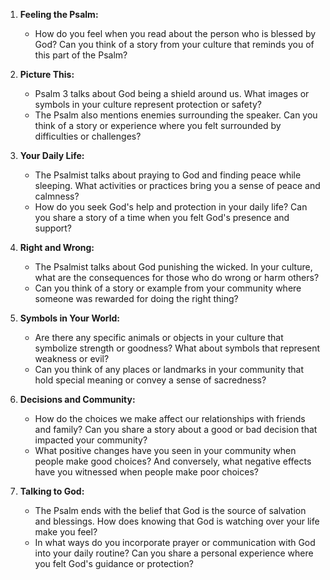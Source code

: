 1. **Feeling the Psalm:**
   - How do you feel when you read about the person who is blessed by God? Can you think of a story from your culture that reminds you of this part of the Psalm?

2. **Picture This:**
   - Psalm 3 talks about God being a shield around us. What images or symbols in your culture represent protection or safety?
   - The Psalm also mentions enemies surrounding the speaker. Can you think of a story or experience where you felt surrounded by difficulties or challenges?

3. **Your Daily Life:**
   - The Psalmist talks about praying to God and finding peace while sleeping. What activities or practices bring you a sense of peace and calmness?
   - How do you seek God's help and protection in your daily life? Can you share a story of a time when you felt God's presence and support?

4. **Right and Wrong:**
   - The Psalmist talks about God punishing the wicked. In your culture, what are the consequences for those who do wrong or harm others?
   - Can you think of a story or example from your community where someone was rewarded for doing the right thing?

5. **Symbols in Your World:**
   - Are there any specific animals or objects in your culture that symbolize strength or goodness? What about symbols that represent weakness or evil?
   - Can you think of any places or landmarks in your community that hold special meaning or convey a sense of sacredness?

6. **Decisions and Community:**
   - How do the choices we make affect our relationships with friends and family? Can you share a story about a good or bad decision that impacted your community?
   - What positive changes have you seen in your community when people make good choices? And conversely, what negative effects have you witnessed when people make poor choices?

7. **Talking to God:**
   - The Psalm ends with the belief that God is the source of salvation and blessings. How does knowing that God is watching over your life make you feel?
   - In what ways do you incorporate prayer or communication with God into your daily routine? Can you share a personal experience where you felt God's guidance or protection?